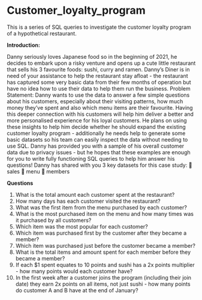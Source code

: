 # Customer_loyalty_program
This is a series of SQL queries to investigate the customer loyalty program of a hypothetical restaurant.

**Introduction:**

Danny seriously loves Japanese food so in the beginning of 2021, he decides to embark upon a
risky venture and opens up a cute little restaurant that sells his 3 favourite foods: sushi, curry
and ramen.
Danny’s Diner is in need of your assistance to help the restaurant stay afloat - the restaurant
has captured some very basic data from their few months of operation but have no idea how
to use their data to help them run the business.
Problem Statement:
Danny wants to use the data to answer a few simple questions about his customers, especially
about their visiting patterns, how much money they’ve spent and also which menu items are
their favourite. Having this deeper connection with his customers will help him deliver a better
and more personalised experience for his loyal customers.
He plans on using these insights to help him decide whether he should expand the existing
customer loyalty program - additionally he needs help to generate some basic datasets so his
team can easily inspect the data without needing to use SQL.
Danny has provided you with a sample of his overall customer data due to privacy issues - but
he hopes that these examples are enough for you to write fully functioning SQL queries to help
him answer his questions!
Danny has shared with you 3 key datasets for this case study:
 sales
 menu
 members 

**Questions**

1) What is the total amount each customer spent at the restaurant?
2) How many days has each customer visited the restaurant?
3) What was the first item from the menu purchased by each customer?
4) What is the most purchased item on the menu and how many times was it purchased by all
customers?
5) Which item was the most popular for each customer?
6) Which item was purchased first by the customer after they became a member?
7) Which item was purchased just before the customer became a member?
8) What is the total items and amount spent for each member before they became a
member?
9) If each $1 spent equates to 10 points and sushi has a 2x points multiplier - how many points
would each customer have?
10) In the first week after a customer joins the program (including their join date) they earn
2x points on all items, not just sushi - how many points do customer A and B have at the
end of January? 
